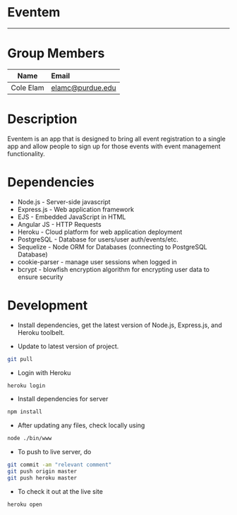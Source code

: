# Eventem

---

# Group Members

| Name | Email |
| :---: | :---- |
| Cole Elam | elamc@purdue.edu |

# Description

Eventem is an app that is designed to bring all event registration to a single app and allow people to sign up for those events with event management functionality.

# Dependencies

* Node.js - Server-side javascript
* Express.js - Web application framework
* EJS - Embedded JavaScript in HTML
* Angular JS - HTTP Requests
* Heroku - Cloud platform for web application deployment
* PostgreSQL - Database for users/user auth/events/etc.
* Sequelize - Node ORM for Databases (connecting to PostgreSQL Database)
* cookie-parser - manage user sessions when logged in
* bcrypt - blowfish encryption algorithm for encrypting user data to ensure security

# Development

* Install dependencies, get the latest version of Node.js, Express.js, and Heroku toolbelt.

* Update to latest version of project.
```bash
git pull
```

* Login with Heroku
```bash
heroku login
```

* Install dependencies for server
```bash
npm install
```

* After updating any files, check locally using
```bash
node ./bin/www
```

* To push to live server, do
```bash
git commit -am "relevant comment"
git push origin master
git push heroku master
```

* To check it out at the live site
```bash
heroku open
```
